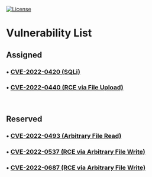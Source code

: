 [![License](https://img.shields.io/badge/license-MIT-brightgreen.svg)](https://opensource.org/licenses/MIT)

# Vulnerability List
## Assigned
### &bull; [CVE-2022-0420 (SQLi)](CVE-2022-0420/)<br>
### &bull; [CVE-2022-0440 (RCE via File Upload)](CVE-2022-0440/) <br>
<br>

## Reserved
### &bull; [CVE-2022-0493 (Arbitrary File Read)](CVE-2022-0493/)<br>
### &bull; [CVE-2022-0537 (RCE via Arbitrary File Write)](CVE-2022-0537/)<br>
### &bull; [CVE-2022-0687 (RCE via Arbitrary File Write)](CVE-2022-0687/)<br>
